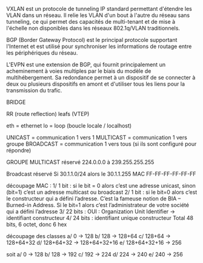 VXLAN est un protocole de tunneling IP standard permettant d'étendre les VLAN dans un réseau. Il relie les VLAN d'un bout à l'autre du réseau sans tunneling, ce qui permet des capacités de multi-tenant et de mise à l'échelle non disponibles dans les réseaux 802.1q/VLAN traditionnels.

BGP (Border Gateway Protocol) est le principal protocole supportant l'Internet et est utilisé pour synchroniser les informations de routage entre les périphériques du réseau.

L'EVPN est une extension de BGP, qui fournit principalement un acheminement à voies multiples par le biais du modèle de multihébergement. Sa redondance permet à un dispositif de se connecter à deux ou plusieurs dispositifs en amont et d'utiliser tous les liens pour la transmission du trafic.

BRIDGE

RR (route reflection)
leafs (VTEP)

eth = ethernet
lo = loop (boucle locale / localhost)


UNICAST = communication 1 vers 1
MULTICAST = communication 1 vers groupe
BROADCAST = communication 1 vers tous (si ils sont configuré pour répondre)

GROUPE MULTICAST réservé
	224.0.0.0 à 239.255.255.255

Broadcast réservé
	Si 30.1.1.0/24 alors le 30.1.1.255
	MAC FF-FF-FF-FF-FF-FF

découpage MAC :
	1/ 1 bit : si le bit = 0 alors c’est une adresse unicast, sinon (bit=1) c’est un adresse multicast ou broadcast
	2/ 1 bit : si le bit=0 alors c’est le constructeur qui a défini l’adresse. C’est la fameuse notion de BIA – Burned-in Address. Si le bit=1 alors c’est l’administrateur de votre société qui a défini l’adresse
	3/ 22 bits : OUI : Organization Unit Identifier -> identifiant constructeur
	4/ 24 bits : identifiant unique constructeur
	Total 48 bits, 6 octet, donc 6 hex

découpage des classes
  a/ 0 -> 128
  b/ 128 -> 128+64
  c/ 128+64 -> 128+64+32
  d/ 128+64+32 -> 128+64+32+16
  e/ 128+64+32+16 -> 256

soit
  a/ 0 -> 128
  b/ 128 -> 192
  c/ 192 -> 224
  d/ 224 -> 240
  e/ 240 -> 256
